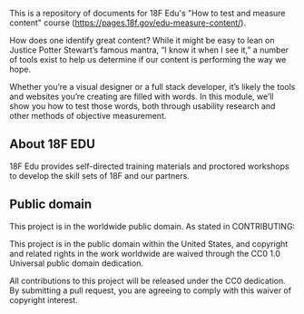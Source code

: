This is a repository of documents for 18F Edu's "How to test and measure content" course (https://pages.18f.gov/edu-measure-content/). 

How does one identify great content? While it might be easy to lean on Justice Potter Stewart’s famous mantra, “I know it when I see it,” a number of tools exist to help us determine if our content is performing the way we hope.

Whether you’re a visual designer or a full stack developer, it’s likely the tools and websites you’re creating are filled with words. In this module, we’ll show you how to test those words, both through usability research and other methods of objective measurement.

## About 18F EDU

18F Edu provides self-directed training materials and proctored workshops to develop the skill sets of 18F and our partners.


## Public domain

This project is in the worldwide public domain. As stated in CONTRIBUTING:

This project is in the public domain within the United States, and copyright and related rights in the work worldwide are waived through the CC0 1.0 Universal public domain dedication.

All contributions to this project will be released under the CC0 dedication. By submitting a pull request, you are agreeing to comply with this waiver of copyright interest.
